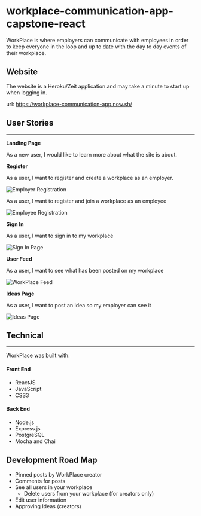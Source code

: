 # workplace-communication-app-capstone-react

WorkPlace is where employers can communicate with employees in
order to keep everyone in the loop and up to date with the day to day events of their workplace.

## Website

The website is a Heroku/Zeit application and may take a minute to start up when logging in.

url: https://workplace-communication-app.now.sh/

## User Stories

---

**Landing Page**

As a new user, I would like to learn more about what the site is about.

**Register**

As a user, I want to register and create a workplace as an employer.

![Employer Registration](src\img\wireframes\employer-registration-page.png)

As a user, I want to register and join a workplace as an employee

![Employee Registration](src\img\wireframes\employee-registration-page.png)

**Sign In**

As a user, I want to sign in to my workplace

![Sign In Page](src\img\wireframes\sign-in.png)

**User Feed**

As a user, I want to see what has been posted on my workplace

![WorkPlace Feed](src\img\wireframes\workplace-feed.png)

**Ideas Page**

As a user, I want to post an idea so my employer can see it

![Ideas Page](src\img\wireframes\ideas-page.png)

## Technical

---

WorkPlace was built with:

#### Front End

- ReactJS
- JavaScript
- CSS3

#### Back End

- Node.js
- Express.js
- PostgreSQL
- Mocha and Chai

## Development Road Map

- Pinned posts by WorkPlace creator
- Comments for posts
- See all users in your workplace
  - Delete users from your workplace (for creators only)
- Edit user information
- Approving Ideas (creators)
